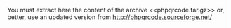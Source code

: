 You must extract here the content of the archive <<phpqrcode.tar.gz>> or, better, use an updated version from http://phpqrcode.sourceforge.net/
